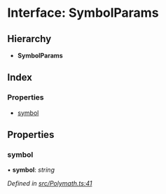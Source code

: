 # Interface: SymbolParams

## Hierarchy

* **SymbolParams**

## Index

### Properties

* [symbol](_polymath_.symbolparams.md#symbol)

## Properties

###  symbol

• **symbol**: *string*

*Defined in [src/Polymath.ts:41](https://github.com/PolymathNetwork/polymath-sdk/blob/454d285/src/Polymath.ts#L41)*
